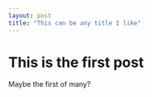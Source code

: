 ```yaml
---
layout: post
title: "This can be any title I like"
---
```

# This is the first post
Maybe the first of many?
